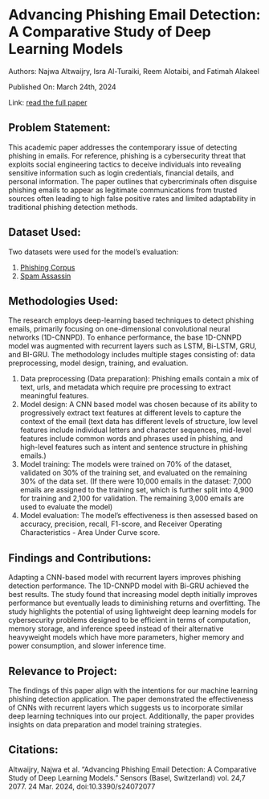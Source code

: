 # Advancing Phishing Email Detection: A Comparative Study of Deep Learning Models
Authors: Najwa Altwaijry, Isra Al-Turaiki, Reem Alotaibi, and Fatimah Alakeel

Published On: March 24th, 2024

Link: [read the full paper](https://pubmed.ncbi.nlm.nih.gov/38610289/)

## Problem Statement:
This academic paper addresses the contemporary issue of detecting phishing in emails.
For reference, phishing is a cybersecurity threat that exploits social engineering tactics to deceive
individuals into revealing sensitive information such as login credentials, financial details, and
personal information. The paper outlines that cybercriminals often disguise phishing emails to
appear as legitimate communications from trusted sources often leading to high false positive
rates and limited adaptability in traditional phishing detection methods.
## Dataset Used:
Two datasets were used for the model’s evaluation:
1) [Phishing Corpus](https://academictorrents.com/details/a77cda9a9d89a60dbdfbe581adf6e2df9197995a)
2) [Spam Assassin](https://spamassassin.apache.org/old/publiccorpus/20050311_spam_2.tar.bz2)
## Methodologies Used:
The research employs deep-learning based techniques to detect phishing emails,
primarily focusing on one-dimensional convolutional neural networks (1D-CNNPD). To enhance
performance, the base 1D-CNNPD model was augmented with recurrent layers such as LSTM,
Bi-LSTM, GRU, and BI-GRU. The methodology includes multiple stages consisting of: data
preprocessing, model design, training, and evaluation.
  1) Data preprocessing (Data preparation): Phishing emails contain a mix of text, urls, and
metadata which require pre processing to extract meaningful features.
  2) Model design: A CNN based model was chosen because of its ability to progressively
extract text features at different levels to capture the context of the email (text data has
different levels of structure, low level features include individual letters and character
sequences, mid-level features include common words and phrases used in phishing, and
high-level features such as intent and sentence structure in phishing emails.)
  3) Model training: The models were trained on 70% of the dataset, validated on 30% of the
training set, and evaluated on the remaining 30% of the data set. (If there were 10,000
emails in the dataset: 7,000 emails are assigned to the training set, which is further split
into 4,900 for training and 2,100 for validation. The remaining 3,000 emails are used to
evaluate the model)
  4) Model evaluation: The model’s effectiveness is then assessed based on accuracy,
precision, recall, F1-score, and Receiver Operating Characteristics - Area Under Curve
score.
## Findings and Contributions:
Adapting a CNN-based model with recurrent layers improves phishing detection
performance. The 1D-CNNPD model with Bi-GRU achieved the best results. The study found
that increasing model depth initially improves performance but eventually leads to diminishing
returns and overfitting. The study highlights the potential of using lightweight deep learning
models for cybersecurity problems designed to be efficient in terms of computation, memory
storage, and inference speed instead of their alternative heavyweight models which have more
parameters, higher memory and power consumption, and slower inference time.
## Relevance to Project:
The findings of this paper align with the intentions for our machine learning phishing
detection application. The paper demonstrated the effectiveness of CNNs with recurrent layers
which suggests us to incorporate similar deep learning techniques into our project. Additionally,
the paper provides insights on data preparation and model training strategies.
## Citations:
Altwaijry, Najwa et al. “Advancing Phishing Email Detection: A Comparative Study of
Deep Learning Models.” Sensors (Basel, Switzerland) vol. 24,7 2077. 24 Mar. 2024,
doi:10.3390/s24072077
